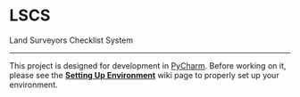 # LSCS
Land Surveyors Checklist System

-----

This project is designed for development in [PyCharm](https://www.jetbrains.com/pycharm/). Before working on it, please see the [**Setting Up Environment**](https://github.com/moezubair/LSCS/wiki/Setting-Up-Environment) wiki page to properly set up your environment.
